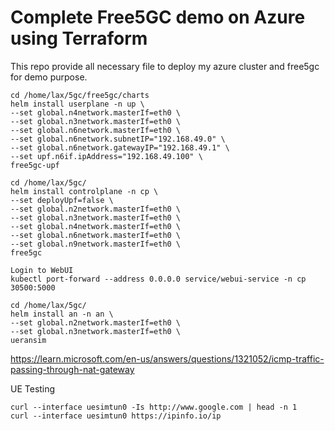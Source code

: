 # Complete Free5GC demo on Azure using Terraform

This repo provide all necessary file to deploy my azure cluster and free5gc for demo purpose.

```
cd /home/lax/5gc/free5gc/charts
helm install userplane -n up \
--set global.n4network.masterIf=eth0 \
--set global.n3network.masterIf=eth0 \
--set global.n6network.masterIf=eth0 \
--set global.n6network.subnetIP="192.168.49.0" \
--set global.n6network.gatewayIP="192.168.49.1" \
--set upf.n6if.ipAddress="192.168.49.100" \
free5gc-upf
```
```
cd /home/lax/5gc/
helm install controlplane -n cp \
--set deployUpf=false \
--set global.n2network.masterIf=eth0 \
--set global.n3network.masterIf=eth0 \
--set global.n4network.masterIf=eth0 \
--set global.n6network.masterIf=eth0 \
--set global.n9network.masterIf=eth0 \
free5gc
```

```
Login to WebUI
kubectl port-forward --address 0.0.0.0 service/webui-service -n cp 30500:5000
```

```
cd /home/lax/5gc/
helm install an -n an \
--set global.n2network.masterIf=eth0 \
--set global.n3network.masterIf=eth0 \
ueransim
```

https://learn.microsoft.com/en-us/answers/questions/1321052/icmp-traffic-passing-through-nat-gateway

UE Testing
```
curl --interface uesimtun0 -Is http://www.google.com | head -n 1
curl --interface uesimtun0 https://ipinfo.io/ip
```
